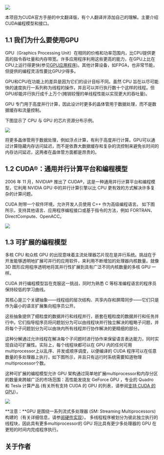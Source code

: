 ﻿![](https://developer-blogs.nvidia.com/zh-cn-blog/wp-content/uploads/sites/2/2022/04/CUDA-toolkit-featured.png)

本项目为CUDA官方手册的中文翻译版，有个人翻译并添加自己的理解。主要介绍CUDA编程模型和接口。

## 1.1 我们为什么要使用GPU

[](https://github.com/HeKun-NVIDIA/CUDA-Programming-Guide-in-Chinese/blob/main/%E7%AC%AC1%E7%AB%A0CUDA%E7%AE%80%E4%BB%8B/%E7%AC%AC%E4%B8%80%E7%AB%A0-CUDA%E7%AE%80%E4%BB%8B.md#gpugraphics-processing-unit%E5%9C%A8%E7%9B%B8%E5%90%8C%E7%9A%84%E4%BB%B7%E6%A0%BC%E5%92%8C%E5%8A%9F%E7%8E%87%E8%8C%83%E5%9B%B4%E5%86%85%E6%AF%94cpu%E6%8F%90%E4%BE%9B%E6%9B%B4%E9%AB%98%E7%9A%84%E6%8C%87%E4%BB%A4%E5%90%9E%E5%90%90%E9%87%8F%E5%92%8C%E5%86%85%E5%AD%98%E5%B8%A6%E5%AE%BD%E8%AE%B8%E5%A4%9A%E5%BA%94%E7%94%A8%E7%A8%8B%E5%BA%8F%E5%88%A9%E7%94%A8%E8%BF%99%E4%BA%9B%E6%9B%B4%E9%AB%98%E7%9A%84%E8%83%BD%E5%8A%9B%E5%9C%A8gpu%E4%B8%8A%E6%AF%94%E5%9C%A8cpu%E4%B8%8A%E8%BF%90%E8%A1%8C%E5%BE%97%E6%9B%B4%E5%BF%AB%E5%8F%82%E8%A7%81gpu%E5%BA%94%E7%94%A8%E7%A8%8B%E5%BA%8F%E5%85%B6%E4%BB%96%E8%AE%A1%E7%AE%97%E8%AE%BE%E5%A4%87%E5%A6%82fpga%E4%B9%9F%E9%9D%9E%E5%B8%B8%E8%8A%82%E8%83%BD%E4%BD%86%E6%8F%90%E4%BE%9B%E7%9A%84%E7%BC%96%E7%A8%8B%E7%81%B5%E6%B4%BB%E6%80%A7%E8%A6%81%E6%AF%94gpu%E5%B0%91%E5%BE%97%E5%A4%9A)GPU（Graphics Processing Unit）在相同的价格和功率范围内，比CPU提供更高的指令吞吐量和内存带宽。许多应用程序利用这些更高的能力，在GPU上比在CPU上运行得更快(参见[GPU应用程序](https://www.nvidia.com/object/gpu-applications.html))。其他计算设备，如FPGA，也非常节能，但提供的编程灵活性要比GPU少得多。

[](https://github.com/HeKun-NVIDIA/CUDA-Programming-Guide-in-Chinese/blob/main/%E7%AC%AC1%E7%AB%A0CUDA%E7%AE%80%E4%BB%8B/%E7%AC%AC%E4%B8%80%E7%AB%A0-CUDA%E7%AE%80%E4%BB%8B.md#gpu%E5%92%8Ccpu%E5%9C%A8%E5%8A%9F%E8%83%BD%E4%B8%8A%E7%9A%84%E5%B7%AE%E5%BC%82%E6%98%AF%E5%9B%A0%E4%B8%BA%E5%AE%83%E4%BB%AC%E7%9A%84%E8%AE%BE%E8%AE%A1%E7%9B%AE%E6%A0%87%E4%B8%8D%E5%90%8C%E8%99%BD%E7%84%B6-cpu-%E6%97%A8%E5%9C%A8%E4%BB%A5%E5%B0%BD%E5%8F%AF%E8%83%BD%E5%BF%AB%E7%9A%84%E9%80%9F%E5%BA%A6%E6%89%A7%E8%A1%8C%E4%B8%80%E7%B3%BB%E5%88%97%E7%A7%B0%E4%B8%BA%E7%BA%BF%E7%A8%8B%E7%9A%84%E6%93%8D%E4%BD%9C%E5%B9%B6%E4%B8%94%E5%8F%AF%E4%BB%A5%E5%B9%B6%E8%A1%8C%E6%89%A7%E8%A1%8C%E6%95%B0%E5%8D%81%E4%B8%AA%E8%BF%99%E6%A0%B7%E7%9A%84%E7%BA%BF%E7%A8%8B%E4%BD%86gpu%E5%8D%B4%E8%83%BD%E5%B9%B6%E8%A1%8C%E6%89%A7%E8%A1%8C%E6%88%90%E5%8D%83%E4%B8%8A%E4%B8%87%E4%B8%AA%E6%91%8A%E9%94%80%E8%BE%83%E6%85%A2%E7%9A%84%E5%8D%95%E7%BA%BF%E7%A8%8B%E6%80%A7%E8%83%BD%E4%BB%A5%E5%AE%9E%E7%8E%B0%E6%9B%B4%E5%A4%A7%E7%9A%84%E5%90%9E%E5%90%90%E9%87%8F)GPU和CPU在功能上的差异是因为它们的设计目标不同。虽然 CPU 旨在以尽可能快的速度执行一系列称为线程的操作，并且可以并行执行数十个这样的线程。但GPU却能并行执行成千上万个(摊销较慢的单线程性能以实现更大的吞吐量)。

[](https://github.com/HeKun-NVIDIA/CUDA-Programming-Guide-in-Chinese/blob/main/%E7%AC%AC1%E7%AB%A0CUDA%E7%AE%80%E4%BB%8B/%E7%AC%AC%E4%B8%80%E7%AB%A0-CUDA%E7%AE%80%E4%BB%8B.md#gpu-%E4%B8%93%E9%97%A8%E7%94%A8%E4%BA%8E%E9%AB%98%E5%BA%A6%E5%B9%B6%E8%A1%8C%E8%AE%A1%E7%AE%97%E5%9B%A0%E6%AD%A4%E8%AE%BE%E8%AE%A1%E6%97%B6%E6%9B%B4%E5%A4%9A%E7%9A%84%E6%99%B6%E4%BD%93%E7%AE%A1%E7%94%A8%E4%BA%8E%E6%95%B0%E6%8D%AE%E5%A4%84%E7%90%86%E8%80%8C%E4%B8%8D%E6%98%AF%E6%95%B0%E6%8D%AE%E7%BC%93%E5%AD%98%E5%92%8C%E6%B5%81%E9%87%8F%E6%8E%A7%E5%88%B6)GPU 专门用于高度并行计算，因此设计时更多的晶体管用于数据处理，而不是数据缓存和流量控制。

[](https://github.com/HeKun-NVIDIA/CUDA-Programming-Guide-in-Chinese/blob/main/%E7%AC%AC1%E7%AB%A0CUDA%E7%AE%80%E4%BB%8B/%E7%AC%AC%E4%B8%80%E7%AB%A0-CUDA%E7%AE%80%E4%BB%8B.md#%E4%B8%8B%E5%9B%BE%E6%98%BE%E7%A4%BA%E4%BA%86-cpu-%E4%B8%8E-gpu-%E7%9A%84%E8%8A%AF%E7%89%87%E8%B5%84%E6%BA%90%E5%88%86%E5%B8%83%E7%A4%BA%E4%BE%8B)下图显示了 CPU 与 GPU 的芯片资源分布示例。

![](https://developer-blogs.nvidia.com/zh-cn-blog/wp-content/uploads/sites/2/2022/04/gpu-devotes-more-transistors-to-data-processing-1024x506.png)

[](https://github.com/HeKun-NVIDIA/CUDA-Programming-Guide-in-Chinese/blob/main/%E7%AC%AC1%E7%AB%A0CUDA%E7%AE%80%E4%BB%8B/%E7%AC%AC%E4%B8%80%E7%AB%A0-CUDA%E7%AE%80%E4%BB%8B.md#%E5%B0%86%E6%9B%B4%E5%A4%9A%E6%99%B6%E4%BD%93%E7%AE%A1%E7%94%A8%E4%BA%8E%E6%95%B0%E6%8D%AE%E5%A4%84%E7%90%86%E4%BE%8B%E5%A6%82%E6%B5%AE%E7%82%B9%E8%AE%A1%E7%AE%97%E6%9C%89%E5%88%A9%E4%BA%8E%E9%AB%98%E5%BA%A6%E5%B9%B6%E8%A1%8C%E8%AE%A1%E7%AE%97gpu%E5%8F%AF%E4%BB%A5%E9%80%9A%E8%BF%87%E8%AE%A1%E7%AE%97%E9%9A%90%E8%97%8F%E5%86%85%E5%AD%98%E8%AE%BF%E9%97%AE%E5%BB%B6%E8%BF%9F%E8%80%8C%E4%B8%8D%E6%98%AF%E4%BE%9D%E9%9D%A0%E5%A4%A7%E6%95%B0%E6%8D%AE%E7%BC%93%E5%AD%98%E5%92%8C%E5%A4%8D%E6%9D%82%E7%9A%84%E6%B5%81%E6%8E%A7%E5%88%B6%E6%9D%A5%E9%81%BF%E5%85%8D%E9%95%BF%E6%97%B6%E9%97%B4%E7%9A%84%E5%86%85%E5%AD%98%E8%AE%BF%E9%97%AE%E5%BB%B6%E8%BF%9F%E8%BF%99%E4%B8%A4%E8%80%85%E5%9C%A8%E6%99%B6%E4%BD%93%E7%AE%A1%E6%96%B9%E9%9D%A2%E9%83%BD%E6%98%AF%E6%98%82%E8%B4%B5%E7%9A%84)将更多晶体管用于数据处理，例如浮点计算，有利于高度并行计算。GPU可以通过计算隐藏内存访问延迟，而不是依靠大数据缓存和复杂的流控制来避免长时间的内存访问延迟，这两者在晶体管方面都是昂贵的。

## [](https://github.com/HeKun-NVIDIA/CUDA-Programming-Guide-in-Chinese/blob/main/%E7%AC%AC1%E7%AB%A0CUDA%E7%AE%80%E4%BB%8B/%E7%AC%AC%E4%B8%80%E7%AB%A0-CUDA%E7%AE%80%E4%BB%8B.md#12-cuda%E9%80%9A%E7%94%A8%E5%B9%B6%E8%A1%8C%E8%AE%A1%E7%AE%97%E5%B9%B3%E5%8F%B0%E5%92%8C%E7%BC%96%E7%A8%8B%E6%A8%A1%E5%9E%8B)1.2 CUDA®：通用并行计算平台和编程模型

[](https://github.com/HeKun-NVIDIA/CUDA-Programming-Guide-in-Chinese/blob/main/%E7%AC%AC1%E7%AB%A0CUDA%E7%AE%80%E4%BB%8B/%E7%AC%AC%E4%B8%80%E7%AB%A0-CUDA%E7%AE%80%E4%BB%8B.md#2006-%E5%B9%B4-11-%E6%9C%88nvidia-%E6%8E%A8%E5%87%BA%E4%BA%86-cuda%E8%BF%99%E6%98%AF%E4%B8%80%E7%A7%8D%E9%80%9A%E7%94%A8%E5%B9%B6%E8%A1%8C%E8%AE%A1%E7%AE%97%E5%B9%B3%E5%8F%B0%E5%92%8C%E7%BC%96%E7%A8%8B%E6%A8%A1%E5%9E%8B%E5%AE%83%E5%88%A9%E7%94%A8-nvidia-gpu-%E4%B8%AD%E7%9A%84%E5%B9%B6%E8%A1%8C%E8%AE%A1%E7%AE%97%E5%BC%95%E6%93%8E%E4%BB%A5%E6%AF%94-cpu-%E6%9B%B4%E6%9C%89%E6%95%88%E7%9A%84%E6%96%B9%E5%BC%8F%E8%A7%A3%E5%86%B3%E8%AE%B8%E5%A4%9A%E5%A4%8D%E6%9D%82%E7%9A%84%E8%AE%A1%E7%AE%97%E9%97%AE%E9%A2%98)2006 年 11 月，NVIDIA® 推出了 CUDA®，这是一种通用并行计算平台和编程模型，它利用 NVIDIA GPU 中的并行计算引擎以比 CPU 更有效的方式解决许多复杂的计算问题。

[](https://github.com/HeKun-NVIDIA/CUDA-Programming-Guide-in-Chinese/blob/main/%E7%AC%AC1%E7%AB%A0CUDA%E7%AE%80%E4%BB%8B/%E7%AC%AC%E4%B8%80%E7%AB%A0-CUDA%E7%AE%80%E4%BB%8B.md#cuda-%E9%99%84%E5%B8%A6%E4%B8%80%E4%B8%AA%E8%BD%AF%E4%BB%B6%E7%8E%AF%E5%A2%83%E5%85%81%E8%AE%B8%E5%BC%80%E5%8F%91%E4%BA%BA%E5%91%98%E4%BD%BF%E7%94%A8-c-%E4%BD%9C%E4%B8%BA%E9%AB%98%E7%BA%A7%E7%BC%96%E7%A8%8B%E8%AF%AD%E8%A8%80-%E5%A6%82%E4%B8%8B%E5%9B%BE%E6%89%80%E7%A4%BA%E6%94%AF%E6%8C%81%E5%85%B6%E4%BB%96%E8%AF%AD%E8%A8%80%E5%BA%94%E7%94%A8%E7%A8%8B%E5%BA%8F%E7%BC%96%E7%A8%8B%E6%8E%A5%E5%8F%A3%E6%88%96%E5%9F%BA%E4%BA%8E%E6%8C%87%E4%BB%A4%E7%9A%84%E6%96%B9%E6%B3%95%E4%BE%8B%E5%A6%82-fortrandirectcomputeopenacc)CUDA 附带一个软件环境，允许开发人员使用 C++ 作为高级编程语言。 如下图所示，支持其他语言、应用程序编程接口或基于指令的方法，例如 FORTRAN、DirectCompute、OpenACC。

![](https://developer-blogs.nvidia.com/zh-cn-blog/wp-content/uploads/sites/2/2022/04/gpu-computing-applications.png)

## [](https://github.com/HeKun-NVIDIA/CUDA-Programming-Guide-in-Chinese/blob/main/%E7%AC%AC1%E7%AB%A0CUDA%E7%AE%80%E4%BB%8B/%E7%AC%AC%E4%B8%80%E7%AB%A0-CUDA%E7%AE%80%E4%BB%8B.md#13-%E5%8F%AF%E6%89%A9%E5%B1%95%E7%9A%84%E7%BC%96%E7%A8%8B%E6%A8%A1%E5%9E%8B)1.3 可扩展的编程模型

[](https://github.com/HeKun-NVIDIA/CUDA-Programming-Guide-in-Chinese/blob/main/%E7%AC%AC1%E7%AB%A0CUDA%E7%AE%80%E4%BB%8B/%E7%AC%AC%E4%B8%80%E7%AB%A0-CUDA%E7%AE%80%E4%BB%8B.md#%E5%A4%9A%E6%A0%B8-cpu-%E5%92%8C%E4%BC%97%E6%A0%B8-gpu-%E7%9A%84%E5%87%BA%E7%8E%B0%E6%84%8F%E5%91%B3%E7%9D%80%E4%B8%BB%E6%B5%81%E5%A4%84%E7%90%86%E5%99%A8%E8%8A%AF%E7%89%87%E7%8E%B0%E5%9C%A8%E6%98%AF%E5%B9%B6%E8%A1%8C%E7%B3%BB%E7%BB%9F%E6%8C%91%E6%88%98%E5%9C%A8%E4%BA%8E%E5%BC%80%E5%8F%91%E8%83%BD%E5%A4%9F%E9%80%8F%E6%98%8E%E5%9C%B0%E6%89%A9%E5%B1%95%E5%8F%AF%E5%B9%B6%E8%A1%8C%E7%9A%84%E5%BA%94%E7%94%A8%E8%BD%AF%E4%BB%B6%E6%9D%A5%E5%88%A9%E7%94%A8%E4%B8%8D%E6%96%AD%E5%A2%9E%E5%8A%A0%E7%9A%84%E5%A4%84%E7%90%86%E5%99%A8%E5%86%85%E6%A0%B8%E6%95%B0%E9%87%8F%E5%B0%B1%E5%83%8F-3d-%E5%9B%BE%E5%BD%A2%E5%BA%94%E7%94%A8%E7%A8%8B%E5%BA%8F%E9%80%8F%E6%98%8E%E5%9C%B0%E5%B0%86%E5%85%B6%E5%B9%B6%E8%A1%8C%E6%80%A7%E6%89%A9%E5%B1%95%E5%88%B0%E5%85%B7%E6%9C%89%E5%B9%BF%E6%B3%9B%E4%B8%8D%E5%90%8C%E5%86%85%E6%A0%B8%E6%95%B0%E9%87%8F%E7%9A%84%E5%A4%9A%E6%A0%B8-gpu-%E4%B8%80%E6%A0%B7)多核 CPU 和众核 GPU 的出现意味着主流处理器芯片现在是并行系统。挑战在于开发能够透明地扩展可并行的应用软件，来利用不断增加的处理器内核数量。就像 3D 图形应用程序透明地将其并行性扩展到具有广泛不同内核数量的多核 GPU 一样。

[](https://github.com/HeKun-NVIDIA/CUDA-Programming-Guide-in-Chinese/blob/main/%E7%AC%AC1%E7%AB%A0CUDA%E7%AE%80%E4%BB%8B/%E7%AC%AC%E4%B8%80%E7%AB%A0-CUDA%E7%AE%80%E4%BB%8B.md#cuda-%E5%B9%B6%E8%A1%8C%E7%BC%96%E7%A8%8B%E6%A8%A1%E5%9E%8B%E6%97%A8%E5%9C%A8%E5%85%8B%E6%9C%8D%E8%BF%99%E4%B8%80%E6%8C%91%E6%88%98%E5%90%8C%E6%97%B6%E4%B8%BA%E7%86%9F%E6%82%89-c-%E7%AD%89%E6%A0%87%E5%87%86%E7%BC%96%E7%A8%8B%E8%AF%AD%E8%A8%80%E7%9A%84%E7%A8%8B%E5%BA%8F%E5%91%98%E4%BF%9D%E6%8C%81%E8%BE%83%E4%BD%8E%E7%9A%84%E5%AD%A6%E4%B9%A0%E6%9B%B2%E7%BA%BF)CUDA 并行编程模型旨在克服这一挑战，同时为熟悉 C 等标准编程语言的程序员保持较低的学习曲线。

[](https://github.com/HeKun-NVIDIA/CUDA-Programming-Guide-in-Chinese/blob/main/%E7%AC%AC1%E7%AB%A0CUDA%E7%AE%80%E4%BB%8B/%E7%AC%AC%E4%B8%80%E7%AB%A0-CUDA%E7%AE%80%E4%BB%8B.md#%E5%85%B6%E6%A0%B8%E5%BF%83%E6%98%AF%E4%B8%89%E4%B8%AA%E5%85%B3%E9%94%AE%E6%8A%BD%E8%B1%A1%E7%BA%BF%E7%A8%8B%E7%BB%84%E7%9A%84%E5%B1%82%E6%AC%A1%E7%BB%93%E6%9E%84%E5%85%B1%E4%BA%AB%E5%86%85%E5%AD%98%E5%92%8C%E5%B1%8F%E9%9A%9C%E5%90%8C%E6%AD%A5%E5%AE%83%E4%BB%AC%E5%8F%AA%E6%98%AF%E4%BD%9C%E4%B8%BA%E6%9C%80%E5%B0%8F%E7%9A%84%E8%AF%AD%E8%A8%80%E6%89%A9%E5%B1%95%E9%9B%86%E5%90%91%E7%A8%8B%E5%BA%8F%E5%91%98%E5%85%AC%E5%BC%80)其核心是三个关键抽象——线程组的层次结构、共享内存和屏障同步——它们只是作为最小的语言扩展集向程序员公开。

[](https://github.com/HeKun-NVIDIA/CUDA-Programming-Guide-in-Chinese/blob/main/%E7%AC%AC1%E7%AB%A0CUDA%E7%AE%80%E4%BB%8B/%E7%AC%AC%E4%B8%80%E7%AB%A0-CUDA%E7%AE%80%E4%BB%8B.md#%E8%BF%99%E4%BA%9B%E6%8A%BD%E8%B1%A1%E6%8F%90%E4%BE%9B%E4%BA%86%E7%BB%86%E7%B2%92%E5%BA%A6%E7%9A%84%E6%95%B0%E6%8D%AE%E5%B9%B6%E8%A1%8C%E5%92%8C%E7%BA%BF%E7%A8%8B%E5%B9%B6%E8%A1%8C%E5%B5%8C%E5%A5%97%E5%9C%A8%E7%B2%97%E7%B2%92%E5%BA%A6%E7%9A%84%E6%95%B0%E6%8D%AE%E5%B9%B6%E8%A1%8C%E5%92%8C%E4%BB%BB%E5%8A%A1%E5%B9%B6%E8%A1%8C%E4%B8%AD%E5%AE%83%E4%BB%AC%E6%8C%87%E5%AF%BC%E7%A8%8B%E5%BA%8F%E5%91%98%E5%B0%86%E9%97%AE%E9%A2%98%E5%88%92%E5%88%86%E4%B8%BA%E5%8F%AF%E4%BB%A5%E7%94%B1%E7%BA%BF%E7%A8%8B%E5%9D%97%E5%B9%B6%E8%A1%8C%E7%8B%AC%E7%AB%8B%E8%A7%A3%E5%86%B3%E7%9A%84%E7%B2%97%E7%95%A5%E5%AD%90%E9%97%AE%E9%A2%98%E5%B9%B6%E5%B0%86%E6%AF%8F%E4%B8%AA%E5%AD%90%E9%97%AE%E9%A2%98%E5%88%92%E5%88%86%E4%B8%BA%E5%8F%AF%E4%BB%A5%E7%94%B1%E5%9D%97%E5%86%85%E6%89%80%E6%9C%89%E7%BA%BF%E7%A8%8B%E5%B9%B6%E8%A1%8C%E5%8D%8F%E4%BD%9C%E8%A7%A3%E5%86%B3%E7%9A%84%E6%9B%B4%E7%B2%BE%E7%BB%86%E7%9A%84%E9%83%A8%E5%88%86)这些抽象提供了细粒度的数据并行和线程并行，嵌套在粗粒度的数据并行和任务并行中。它们指导程序员将问题划分为可以由线程块并行独立解决的粗略子问题，并将每个子问题划分为可以由块内所有线程并行协作解决的更精细的部分。

[](https://github.com/HeKun-NVIDIA/CUDA-Programming-Guide-in-Chinese/blob/main/%E7%AC%AC1%E7%AB%A0CUDA%E7%AE%80%E4%BB%8B/%E7%AC%AC%E4%B8%80%E7%AB%A0-CUDA%E7%AE%80%E4%BB%8B.md#%E8%BF%99%E7%A7%8D%E5%88%86%E8%A7%A3%E9%80%9A%E8%BF%87%E5%85%81%E8%AE%B8%E7%BA%BF%E7%A8%8B%E5%9C%A8%E8%A7%A3%E5%86%B3%E6%AF%8F%E4%B8%AA%E5%AD%90%E9%97%AE%E9%A2%98%E6%97%B6%E8%BF%9B%E8%A1%8C%E5%8D%8F%E4%BD%9C%E6%9D%A5%E4%BF%9D%E7%95%99%E8%AF%AD%E8%A8%80%E8%A1%A8%E8%BE%BE%E8%83%BD%E5%8A%9B%E5%90%8C%E6%97%B6%E5%AE%9E%E7%8E%B0%E8%87%AA%E5%8A%A8%E5%8F%AF%E6%89%A9%E5%B1%95%E6%80%A7%E5%AE%9E%E9%99%85%E4%B8%8A%E6%AF%8F%E4%B8%AA%E7%BA%BF%E7%A8%8B%E5%9D%97%E9%83%BD%E5%8F%AF%E4%BB%A5%E5%9C%A8-gpu-%E5%86%85%E7%9A%84%E4%BB%BB%E4%BD%95%E5%8F%AF%E7%94%A8multiprocessor%E4%B8%8A%E4%BB%A5%E4%B9%B1%E5%BA%8F%E5%B9%B6%E5%8F%91%E6%88%96%E9%A1%BA%E5%BA%8F%E8%B0%83%E5%BA%A6%E4%BB%A5%E4%BE%BF%E7%BC%96%E8%AF%91%E7%9A%84-cuda-%E7%A8%8B%E5%BA%8F%E5%8F%AF%E4%BB%A5%E5%9C%A8%E4%BB%BB%E6%84%8F%E6%95%B0%E9%87%8F%E7%9A%84%E5%A4%9A%E5%A4%84%E7%90%86%E5%99%A8%E4%B8%8A%E6%89%A7%E8%A1%8C%E5%A6%82%E4%B8%8B%E5%9B%BE%E6%89%80%E7%A4%BA%E5%B9%B6%E4%B8%94%E5%8F%AA%E6%9C%89%E8%BF%90%E8%A1%8C%E6%97%B6%E7%B3%BB%E7%BB%9F%E9%9C%80%E8%A6%81%E7%9F%A5%E9%81%93%E7%89%A9%E7%90%86multiprocessor%E4%B8%AA%E6%95%B0)这种分解通过允许线程在解决每个子问题时进行协作来保留语言表达能力，同时实现自动可扩展性。实际上，每个线程块都可以在 GPU 内的任何可用multiprocessor上以乱序、并发或顺序调度，以便编译的 CUDA 程序可以在任意数量的多处理器上执行，如下图所示，并且只有运行时系统需要知道物理multiprocessor个数。

[](https://github.com/HeKun-NVIDIA/CUDA-Programming-Guide-in-Chinese/blob/main/%E7%AC%AC1%E7%AB%A0CUDA%E7%AE%80%E4%BB%8B/%E7%AC%AC%E4%B8%80%E7%AB%A0-CUDA%E7%AE%80%E4%BB%8B.md#%E8%BF%99%E7%A7%8D%E5%8F%AF%E6%89%A9%E5%B1%95%E7%9A%84%E7%BC%96%E7%A8%8B%E6%A8%A1%E5%9E%8B%E5%85%81%E8%AE%B8-gpu-%E6%9E%B6%E6%9E%84%E9%80%9A%E8%BF%87%E7%AE%80%E5%8D%95%E5%9C%B0%E6%89%A9%E5%B1%95multiprocessor%E5%92%8C%E5%86%85%E5%AD%98%E5%88%86%E5%8C%BA%E7%9A%84%E6%95%B0%E9%87%8F%E6%9D%A5%E8%B7%A8%E8%B6%8A%E5%B9%BF%E6%B3%9B%E7%9A%84%E5%B8%82%E5%9C%BA%E8%8C%83%E5%9B%B4%E9%AB%98%E6%80%A7%E8%83%BD%E5%8F%91%E7%83%A7%E5%8F%8B-geforce-gpu-%E4%B8%93%E4%B8%9A%E7%9A%84-quadro-%E5%92%8C-tesla-%E8%AE%A1%E7%AE%97%E4%BA%A7%E5%93%81-%E6%9C%89%E5%85%B3%E6%89%80%E6%9C%89%E6%94%AF%E6%8C%81-cuda-%E7%9A%84-gpu-%E7%9A%84%E5%88%97%E8%A1%A8%E8%AF%B7%E5%8F%82%E9%98%85%E6%94%AF%E6%8C%81-cuda-%E7%9A%84-gpu)这种可扩展的编程模型允许 GPU 架构通过简单地扩展multiprocessor和内存分区的数量来跨越广泛的市场范围：高性能发烧友 GeForce GPU ，专业的 Quadro 和 Tesla 计算产品 (有关所有支持 CUDA 的 GPU 的列表，请参阅[支持 CUDA 的 GPU](https://docs.nvidia.com/cuda/cuda-c-programming-guide/index.html#cuda-enabled-gpus)）。

![](https://developer-blogs.nvidia.com/zh-cn-blog/wp-content/uploads/sites/2/2022/04/automatic-scalability-1.png)

[](https://github.com/HeKun-NVIDIA/CUDA-Programming-Guide-in-Chinese/blob/main/%E7%AC%AC1%E7%AB%A0CUDA%E7%AE%80%E4%BB%8B/%E7%AC%AC%E4%B8%80%E7%AB%A0-CUDA%E7%AE%80%E4%BB%8B.md#%E6%B3%A8%E6%84%8Fgpu-%E6%98%AF%E5%9B%B4%E7%BB%95%E4%B8%80%E7%B3%BB%E5%88%97%E6%B5%81%E5%BC%8F%E5%A4%9A%E5%A4%84%E7%90%86%E5%99%A8-sm-streaming-multiprocessors-%E6%9E%84%E5%BB%BA%E7%9A%84%E6%9C%89%E5%85%B3%E8%AF%A6%E7%BB%86%E4%BF%A1%E6%81%AF%E8%AF%B7%E5%8F%82%E9%98%85%E7%A1%AC%E4%BB%B6%E5%AE%9E%E7%8E%B0-%E5%A4%9A%E7%BA%BF%E7%A8%8B%E7%A8%8B%E5%BA%8F%E8%A2%AB%E5%88%92%E5%88%86%E4%B8%BA%E5%BD%BC%E6%AD%A4%E7%8B%AC%E7%AB%8B%E6%89%A7%E8%A1%8C%E7%9A%84%E7%BA%BF%E7%A8%8B%E5%9D%97%E5%9B%A0%E6%AD%A4%E5%85%B7%E6%9C%89%E6%9B%B4%E5%A4%9Amultiprocessor%E7%9A%84-gpu-%E5%B0%86%E6%AF%94%E5%85%B7%E6%9C%89%E6%9B%B4%E5%B0%91%E5%A4%9A%E5%A4%84%E7%90%86%E5%99%A8%E7%9A%84-gpu-%E5%9C%A8%E6%9B%B4%E7%9F%AD%E7%9A%84%E6%97%B6%E9%97%B4%E5%86%85%E5%AE%8C%E6%88%90%E7%A8%8B%E5%BA%8F%E6%89%A7%E8%A1%8C)**注意：**GPU 是围绕一系列流式多处理器 (SM: Streaming Multiprocessors) 构建的（有关详细信息，请参[阅硬件实现](https://docs.nvidia.com/cuda/cuda-c-programming-guide/index.html#hardware-implementation)）。 多线程程序被划分为彼此独立执行的线程块，因此具有更多multiprocessor的 GPU 将比具有更少多处理器的 GPU 在更短的时间内完成程序执行。

## 关于作者